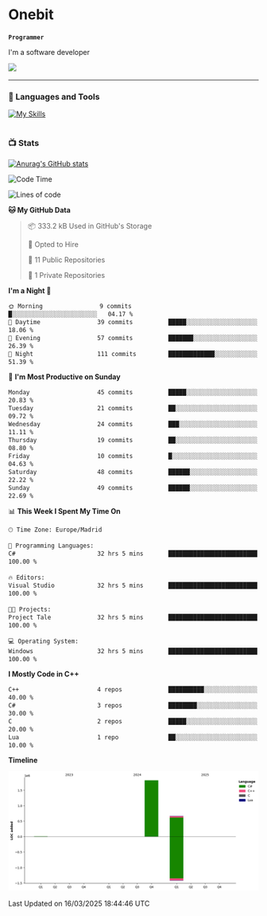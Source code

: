 # Onebit

**`Programmer`**

I'm a software developer

   ![](https://komarev.com/ghpvc/?username=onebit5&color=blueviolet)

---

### 🧰 Languages and Tools

[![My Skills](https://skillicons.dev/icons?i=cpp,c,cs,java,lua,unity,git,linux,github,discord,vscode,visualstudio)](https://skillicons.dev)
<br />

#

### 📺 Stats
[![Anurag's GitHub stats](https://github-readme-stats.vercel.app/api?username=onebit5&show_icons=true&theme=radical)](https://github.com/anuraghazra/github-readme-stats)                
<!--START_SECTION:waka-->
![Code Time](http://img.shields.io/badge/Code%20Time-162%20hrs%2029%20mins-blue)

![Lines of code](https://img.shields.io/badge/From%20Hello%20World%20I%27ve%20Written-2.5%20million%20lines%20of%20code-blue)

**🐱 My GitHub Data** 

> 📦 333.2 kB Used in GitHub's Storage 
 > 
> 💼 Opted to Hire
 > 
> 📜 11 Public Repositories 
 > 
> 🔑 1 Private Repositories 
 > 
**I'm a Night 🦉** 

```text
🌞 Morning                9 commits           █░░░░░░░░░░░░░░░░░░░░░░░░   04.17 % 
🌆 Daytime                39 commits          █████░░░░░░░░░░░░░░░░░░░░   18.06 % 
🌃 Evening                57 commits          ███████░░░░░░░░░░░░░░░░░░   26.39 % 
🌙 Night                  111 commits         █████████████░░░░░░░░░░░░   51.39 % 
```
📅 **I'm Most Productive on Sunday** 

```text
Monday                   45 commits          █████░░░░░░░░░░░░░░░░░░░░   20.83 % 
Tuesday                  21 commits          ██░░░░░░░░░░░░░░░░░░░░░░░   09.72 % 
Wednesday                24 commits          ███░░░░░░░░░░░░░░░░░░░░░░   11.11 % 
Thursday                 19 commits          ██░░░░░░░░░░░░░░░░░░░░░░░   08.80 % 
Friday                   10 commits          █░░░░░░░░░░░░░░░░░░░░░░░░   04.63 % 
Saturday                 48 commits          ██████░░░░░░░░░░░░░░░░░░░   22.22 % 
Sunday                   49 commits          ██████░░░░░░░░░░░░░░░░░░░   22.69 % 
```


📊 **This Week I Spent My Time On** 

```text
🕑︎ Time Zone: Europe/Madrid

💬 Programming Languages: 
C#                       32 hrs 5 mins       █████████████████████████   100.00 % 

🔥 Editors: 
Visual Studio            32 hrs 5 mins       █████████████████████████   100.00 % 

🐱‍💻 Projects: 
Project Tale             32 hrs 5 mins       █████████████████████████   100.00 % 

💻 Operating System: 
Windows                  32 hrs 5 mins       █████████████████████████   100.00 % 
```

**I Mostly Code in C++** 

```text
C++                      4 repos             ██████████░░░░░░░░░░░░░░░   40.00 % 
C#                       3 repos             ████████░░░░░░░░░░░░░░░░░   30.00 % 
C                        2 repos             █████░░░░░░░░░░░░░░░░░░░░   20.00 % 
Lua                      1 repo              ██░░░░░░░░░░░░░░░░░░░░░░░   10.00 % 
```



**Timeline**

![Lines of Code chart](https://raw.githubusercontent.com/Onebit5/Onebit5/main/assets/bar_graph.png)


 Last Updated on 16/03/2025 18:44:46 UTC
<!--END_SECTION:waka-->
